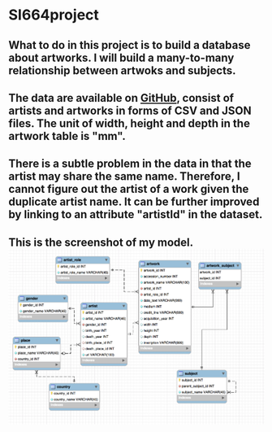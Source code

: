 # SI664project
## What to do in this project is to build a database about artworks. I will build a many-to-many relationship between artwoks and subjects.
## The data are available on [GitHub](https://github.com/tategallery/collection), consist of artists and artworks in forms of CSV and JSON files. The unit of width, height and depth in the artwork table is "mm".
## There is a subtle problem in the data in that the artist may share the same name. Therefore, I cannot figure out the artist of a work given the duplicate artist name. It can be further improved by linking to an attribute "artistId" in the dataset. 
## This is the screenshot of my model. ![model picture](/static/img/model.png)